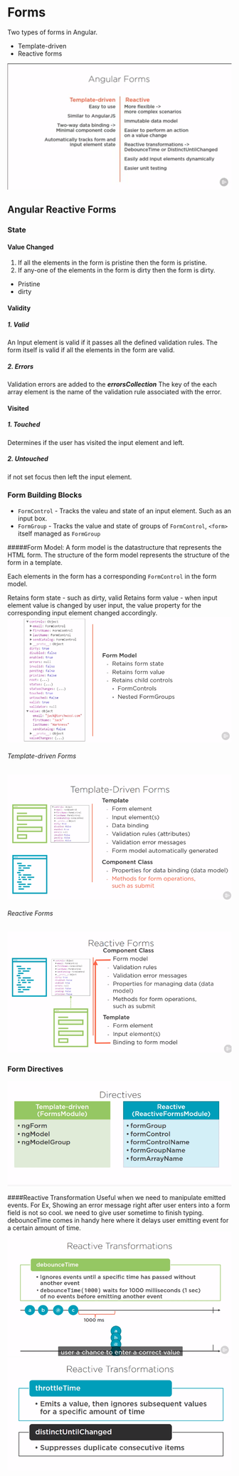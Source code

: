 # Forms
Two types of forms in Angular.
* Template-driven
* Reactive forms

![forms](ReactiveVsTemplateForm.png)
## Angular Reactive Forms

### State
#### Value Changed
1. If all the elements in the form is pristine then the form is pristine.
2. If any-one of the elements in the form is dirty then the form is dirty.

 * Pristine
 * dirty
 
#### Validity
##### 1. Valid 
 An Input element is valid if it passes all the defined validation rules. The form itself is valid if
 all the elements in the form are valid.
 
##### 2. Errors 
 Validation errors are added to the ***errorsCollection*** 
 The key of the each array element is the name of the validation rule associated with the error.
 
#### Visited
##### 1. Touched
Determines if the user has visited the input element and left.

##### 2. Untouched
if not set focus then left the input element.

### Form Building Blocks

* `FormControl` -  Tracks the valeu and state of an input element. Such as an input box.
* `FormGroup` - Tracks the value and state of groups of `FormControl`, `<form>` itself managed as `FormGroup`

#####Form Model:
A form model is the datastructure that represents the HTML form. The structure of the form model represents the structure of the form in a template.

Each elements in the form has a corresponding `FormControl` in the form model.

Retains form state - such as dirty, valid
Retains form value - when input element value is changed by user input, the value property for the corresponding input element changed accordingly.
![form model](FormModel.png)

###### Template-driven Forms
![Template-driven forms](TemplateDrivenForms.png)

###### Reactive Forms
![Reactive forms](ReactiveForms.png)


### Form Directives
![directives](FormDirectivesBoth.png)

####Reactive Transformation
Useful when we need to manipulate emitted events. For Ex, Showing an error message right after user enters into a form field is not so cool. we need to give user sometime to finish typing.  debounceTime comes in handy here where it delays user emitting event for a certain amount of time.
![Reactive Transformation](ReactiveTransformationsDebounceTime.png)
![Reactive Transformation1](ThrottleDistinctUntilChanged.png)

